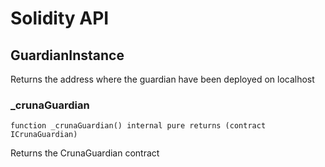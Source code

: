 # Solidity API

## GuardianInstance

Returns the address where the guardian have been deployed on localhost

### _crunaGuardian

```solidity
function _crunaGuardian() internal pure returns (contract ICrunaGuardian)
```

Returns the CrunaGuardian contract

